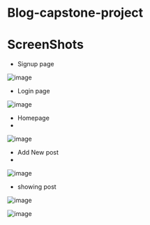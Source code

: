 # Blog-capstone-project
 
 # ScreenShots
 
 * Signup page

  ![image](https://user-images.githubusercontent.com/126648429/222140410-0ddffb94-2738-4a77-b09c-bb4a47683b66.png)

* Login page

![image](https://user-images.githubusercontent.com/126648429/222140795-6a5d6525-9f61-46c4-ab2a-bea8f1445e33.png)

* Homepage
* 
![image](https://user-images.githubusercontent.com/126648429/222141151-50b3c3b1-60c4-4f8a-9eec-d9e17f425070.png)

* Add New post
* 
![image](https://user-images.githubusercontent.com/126648429/222141578-a9d197ff-7a2e-41b9-aea6-8abe6e69eaa9.png)

* showing post

![image](https://user-images.githubusercontent.com/126648429/222142502-484b452f-b900-43e1-b3b8-92345f06dec9.png)

![image](https://user-images.githubusercontent.com/126648429/222143007-f76f1618-8bcf-4d4f-8d2a-33aeb8b01fc8.png)

